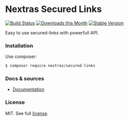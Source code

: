 Nextras Secured Links
=====================

[![Build Status](https://travis-ci.org/nextras/secured-links.svg?branch=master)](https://travis-ci.org/nextras/secured-links)
[![Downloads this Month](https://img.shields.io/packagist/dm/nextras/secured-links.svg?style=flat)](https://packagist.org/packages/nextras/secured-links)
[![Stable Version](https://poser.pugx.org/nextras/secured-links/v/stable)](https://packagist.org/packages/nextras/secured-links)

Easy to use secured-links with powerfull API.

### Installation

Use composer:

```bash
$ composer require nextras/secured-links
```

### Docs & sources

- [Documentation](https://nextras.org/secured-links/docs)


### License

MIT. See full [license](LICENSE).
